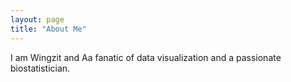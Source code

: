 ```yaml
---
layout: page
title: "About Me"
---
```


I am Wingzit and Aa fanatic of data visualization and a passionate biostatistician.
